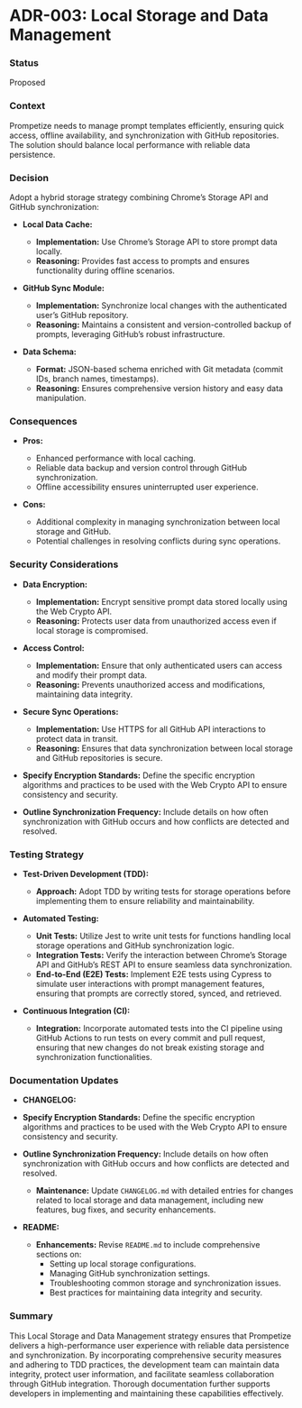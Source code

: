 # ADR-003: Local Storage and Data Management

### Status

Proposed

### Context

Prompetize needs to manage prompt templates efficiently, ensuring quick access, offline availability, and synchronization with GitHub repositories. The solution should balance local performance with reliable data persistence.

### Decision
Adopt a hybrid storage strategy combining Chrome’s Storage API and GitHub synchronization:

- **Local Data Cache:**
  - **Implementation:** Use Chrome’s Storage API to store prompt data locally.
  - **Reasoning:** Provides fast access to prompts and ensures functionality during offline scenarios.

- **GitHub Sync Module:**
  - **Implementation:** Synchronize local changes with the authenticated user’s GitHub repository.
  - **Reasoning:** Maintains a consistent and version-controlled backup of prompts, leveraging GitHub’s robust infrastructure.

- **Data Schema:**
  - **Format:** JSON-based schema enriched with Git metadata (commit IDs, branch names, timestamps).
  - **Reasoning:** Ensures comprehensive version history and easy data manipulation.

### Consequences

- **Pros:**
  - Enhanced performance with local caching.
  - Reliable data backup and version control through GitHub synchronization.
  - Offline accessibility ensures uninterrupted user experience.

- **Cons:**
  - Additional complexity in managing synchronization between local storage and GitHub.
  - Potential challenges in resolving conflicts during sync operations.

### Security Considerations

- **Data Encryption:**
  - **Implementation:** Encrypt sensitive prompt data stored locally using the Web Crypto API.
  - **Reasoning:** Protects user data from unauthorized access even if local storage is compromised.

- **Access Control:**
  - **Implementation:** Ensure that only authenticated users can access and modify their prompt data.
  - **Reasoning:** Prevents unauthorized access and modifications, maintaining data integrity.

- **Secure Sync Operations:**
  - **Implementation:** Use HTTPS for all GitHub API interactions to protect data in transit.
  - **Reasoning:** Ensures that data synchronization between local storage and GitHub repositories is secure.

- **Specify Encryption Standards:** Define the specific encryption algorithms and practices to be used with the Web Crypto API to ensure consistency and security.
- **Outline Synchronization Frequency:** Include details on how often synchronization with GitHub occurs and how conflicts are detected and resolved.

### Testing Strategy

- **Test-Driven Development (TDD):**
  - **Approach:** Adopt TDD by writing tests for storage operations before implementing them to ensure reliability and maintainability.

- **Automated Testing:**
  - **Unit Tests:** Utilize Jest to write unit tests for functions handling local storage operations and GitHub synchronization logic.
  - **Integration Tests:** Verify the interaction between Chrome’s Storage API and GitHub’s REST API to ensure seamless data synchronization.
  - **End-to-End (E2E) Tests:** Implement E2E tests using Cypress to simulate user interactions with prompt management features, ensuring that prompts are correctly stored, synced, and retrieved.

- **Continuous Integration (CI):**
  - **Integration:** Incorporate automated tests into the CI pipeline using GitHub Actions to run tests on every commit and pull request, ensuring that new changes do not break existing storage and synchronization functionalities.

### Documentation Updates

- **CHANGELOG:**
- **Specify Encryption Standards:** Define the specific encryption algorithms and practices to be used with the Web Crypto API to ensure consistency and security.
- **Outline Synchronization Frequency:** Include details on how often synchronization with GitHub occurs and how conflicts are detected and resolved.
  - **Maintenance:** Update `CHANGELOG.md` with detailed entries for changes related to local storage and data management, including new features, bug fixes, and security enhancements.

- **README:**
  - **Enhancements:** Revise `README.md` to include comprehensive sections on:
    - Setting up local storage configurations.
    - Managing GitHub synchronization settings.
    - Troubleshooting common storage and synchronization issues.
    - Best practices for maintaining data integrity and security.

### Summary

This Local Storage and Data Management strategy ensures that Prompetize delivers a high-performance user experience with reliable data persistence and synchronization. By incorporating comprehensive security measures and adhering to TDD practices, the development team can maintain data integrity, protect user information, and facilitate seamless collaboration through GitHub integration. Thorough documentation further supports developers in implementing and maintaining these capabilities effectively.